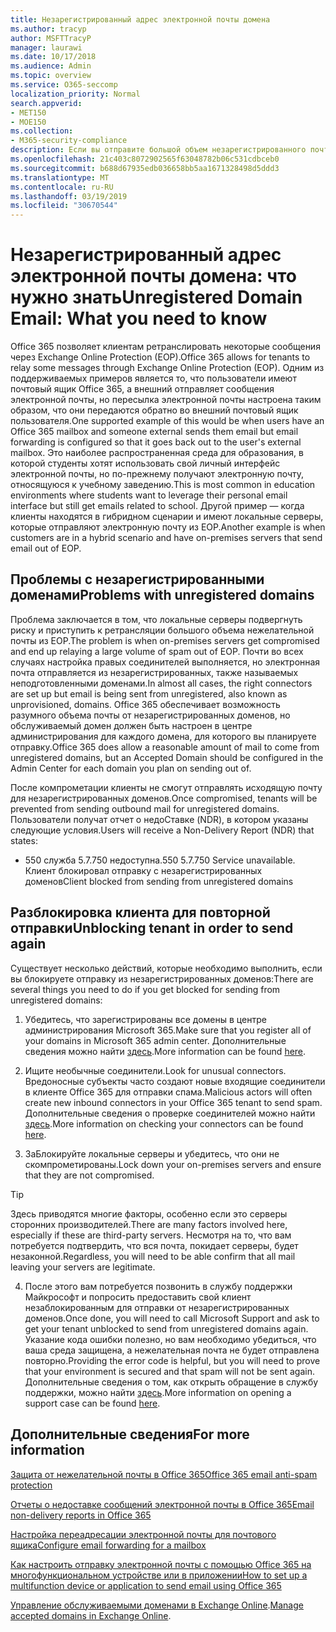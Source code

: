 ```yaml
---
title: Незарегистрированный адрес электронной почты домена
ms.author: tracyp
author: MSFTTracyP
manager: laurawi
ms.date: 10/17/2018
ms.audience: Admin
ms.topic: overview
ms.service: O365-seccomp
localization_priority: Normal
search.appverid:
- MET150
- MOE150
ms.collection:
- M365-security-compliance
description: Если вы отправите большой объем незарегистрированного почтового домена, вы получаете риск блокирования электронной почты. Ознакомьтесь с этой статьей, чтобы узнать больше.
ms.openlocfilehash: 21c403c8072902565f63048782b06c531cdbceb0
ms.sourcegitcommit: b688d67935edb036658bb5aa1671328498d5ddd3
ms.translationtype: MT
ms.contentlocale: ru-RU
ms.lasthandoff: 03/19/2019
ms.locfileid: "30670544"
---
```

# <a name="unregistered-domain-email-what-you-need-to-know"></a><span data-ttu-id="3e99c-104">Незарегистрированный адрес электронной почты домена: что нужно знать</span><span class="sxs-lookup"><span data-stu-id="3e99c-104">Unregistered Domain Email: What you need to know</span></span>

<span data-ttu-id="3e99c-105">Office 365 позволяет клиентам ретранслировать некоторые сообщения через Exchange Online Protection (EOP).</span><span class="sxs-lookup"><span data-stu-id="3e99c-105">Office 365 allows for tenants to relay some messages through Exchange Online Protection (EOP).</span></span> <span data-ttu-id="3e99c-106">Одним из поддерживаемых примеров является то, что пользователи имеют почтовый ящик Office 365, а внешний отправляет сообщения электронной почты, но пересылка электронной почты настроена таким образом, что они передаются обратно во внешний почтовый ящик пользователя.</span><span class="sxs-lookup"><span data-stu-id="3e99c-106">One supported example of this would be when users have an Office 365 mailbox and someone external sends them email but email forwarding is configured so that it goes back out to the user's external mailbox.</span></span> <span data-ttu-id="3e99c-107">Это наиболее распространенная среда для образования, в которой студенты хотят использовать свой личный интерфейс электронной почты, но по-прежнему получают электронную почту, относящуюся к учебному заведению.</span><span class="sxs-lookup"><span data-stu-id="3e99c-107">This is most common in education environments where students want to leverage their personal email interface but still get emails related to school.</span></span> <span data-ttu-id="3e99c-108">Другой пример — когда клиенты находятся в гибридном сценарии и имеют локальные серверы, которые отправляют электронную почту из EOP.</span><span class="sxs-lookup"><span data-stu-id="3e99c-108">Another example is when customers are in a hybrid scenario and have on-premises servers that send email out of EOP.</span></span>

## <a name="problems-with-unregistered-domains"></a><span data-ttu-id="3e99c-109">Проблемы с незарегистрированными доменами</span><span class="sxs-lookup"><span data-stu-id="3e99c-109">Problems with unregistered domains</span></span>

<span data-ttu-id="3e99c-110">Проблема заключается в том, что локальные серверы подвергнуть риску и приступить к ретрансляции большого объема нежелательной почты из EOP.</span><span class="sxs-lookup"><span data-stu-id="3e99c-110">The problem is when on-premises servers get compromised and end up relaying a large volume of spam out of EOP.</span></span> <span data-ttu-id="3e99c-111">Почти во всех случаях настройка правых соединителей выполняется, но электронная почта отправляется из незарегистрированных, также называемых неподготовленными доменами.</span><span class="sxs-lookup"><span data-stu-id="3e99c-111">In almost all cases, the right connectors are set up but email is being sent from unregistered, also known as unprovisioned, domains.</span></span> <span data-ttu-id="3e99c-112">Office 365 обеспечивает возможность разумного объема почты от незарегистрированных доменов, но обслуживаемый домен должен быть настроен в центре администрирования для каждого домена, для которого вы планируете отправку.</span><span class="sxs-lookup"><span data-stu-id="3e99c-112">Office 365 does allow a reasonable amount of mail to come from unregistered domains, but an Accepted Domain should be configured in the Admin Center for each domain you plan on sending out of.</span></span>

<span data-ttu-id="3e99c-113">После компрометации клиенты не смогут отправлять исходящую почту для незарегистрированных доменов.</span><span class="sxs-lookup"><span data-stu-id="3e99c-113">Once compromised, tenants will be prevented from sending outbound mail for unregistered domains.</span></span> <span data-ttu-id="3e99c-114">Пользователи получат отчет о недоСтавке (NDR), в котором указаны следующие условия.</span><span class="sxs-lookup"><span data-stu-id="3e99c-114">Users will receive a Non-Delivery Report (NDR) that states:</span></span>

- <span data-ttu-id="3e99c-115">550 служба 5.7.750 недоступна.</span><span class="sxs-lookup"><span data-stu-id="3e99c-115">550 5.7.750 Service unavailable.</span></span> <span data-ttu-id="3e99c-116">Клиент блокировал отправку с незарегистрированных доменов</span><span class="sxs-lookup"><span data-stu-id="3e99c-116">Client blocked from sending from unregistered domains</span></span>

## <a name="unblocking-tenant-in-order-to-send-again"></a><span data-ttu-id="3e99c-117">Разблокировка клиента для повторной отправки</span><span class="sxs-lookup"><span data-stu-id="3e99c-117">Unblocking tenant in order to send again</span></span>

<span data-ttu-id="3e99c-118">Существует несколько действий, которые необходимо выполнить, если вы блокируете отправку из незарегистрированных доменов:</span><span class="sxs-lookup"><span data-stu-id="3e99c-118">There are several things you need to do if you get blocked for sending from unregistered domains:</span></span>

1. <span data-ttu-id="3e99c-119">Убедитесь, что зарегистрированы все домены в центре администрирования Microsoft 365.</span><span class="sxs-lookup"><span data-stu-id="3e99c-119">Make sure that you register all of your domains in Microsoft 365 admin center.</span></span> <span data-ttu-id="3e99c-120">Дополнительные сведения можно найти [здесь](https://docs.microsoft.com/en-us/exchange/mail-flow-best-practices/manage-accepted-domains/manage-accepted-domains).</span><span class="sxs-lookup"><span data-stu-id="3e99c-120">More information can be found [here](https://docs.microsoft.com/en-us/exchange/mail-flow-best-practices/manage-accepted-domains/manage-accepted-domains).</span></span>

2. <span data-ttu-id="3e99c-121">Ищите необычные соединители.</span><span class="sxs-lookup"><span data-stu-id="3e99c-121">Look for unusual connectors.</span></span> <span data-ttu-id="3e99c-122">Вредоносные субъекты часто создают новые входящие соединители в клиенте Office 365 для отправки спама.</span><span class="sxs-lookup"><span data-stu-id="3e99c-122">Malicious actors will often create new inbound connectors in your Office 365 tenant to send spam.</span></span> <span data-ttu-id="3e99c-123">Дополнительные сведения о проверке соединителей можно найти [здесь](https://docs.microsoft.com/en-us/powershell/module/exchange/mail-flow/get-inboundconnector?view=exchange-ps).</span><span class="sxs-lookup"><span data-stu-id="3e99c-123">More information on checking your connectors can be found [here](https://docs.microsoft.com/en-us/powershell/module/exchange/mail-flow/get-inboundconnector?view=exchange-ps).</span></span> 

3. <span data-ttu-id="3e99c-124">ЗаБлокируйте локальные серверы и убедитесь, что они не скомпрометированы.</span><span class="sxs-lookup"><span data-stu-id="3e99c-124">Lock down your on-premises servers and ensure that they are not compromised.</span></span>

> [!TIP]
> <span data-ttu-id="3e99c-125">Здесь приводятся многие факторы, особенно если это серверы сторонних производителей.</span><span class="sxs-lookup"><span data-stu-id="3e99c-125">There are many factors involved here, especially if these are third-party servers.</span></span> <span data-ttu-id="3e99c-126">Несмотря на то, что вам потребуется подтвердить, что вся почта, покидает серверы, будет незаконной.</span><span class="sxs-lookup"><span data-stu-id="3e99c-126">Regardless, you will need to be able confirm that  all mail leaving your servers are legitimate.</span></span>

4. <span data-ttu-id="3e99c-127">После этого вам потребуется позвонить в службу поддержки Майкрософт и попросить предоставить свой клиент незаблокированным для отправки от незарегистрированных доменов.</span><span class="sxs-lookup"><span data-stu-id="3e99c-127">Once done, you will need to call Microsoft Support and ask to get your tenant unblocked to send from unregistered domains again.</span></span>  <span data-ttu-id="3e99c-128">Указание кода ошибки полезно, но вам необходимо убедиться, что ваша среда защищена, а нежелательная почта не будет отправлена повторно.</span><span class="sxs-lookup"><span data-stu-id="3e99c-128">Providing the error code is helpful, but you will need to prove that your environment is secured and that spam will not be sent again.</span></span> <span data-ttu-id="3e99c-129">Дополнительные сведения о том, как открыть обращение в службу поддержки, можно найти [здесь](https://support.office.com/en-us/article/Contact-support-for-business-products-Admin-Help-32a17ca7-6fa0-4870-8a8d-e25ba4ccfd4b#ID0EAADAAA=online).</span><span class="sxs-lookup"><span data-stu-id="3e99c-129">More information on opening a support case can be found [here](https://support.office.com/en-us/article/Contact-support-for-business-products-Admin-Help-32a17ca7-6fa0-4870-8a8d-e25ba4ccfd4b#ID0EAADAAA=online).</span></span>
  
## <a name="for-more-information"></a><span data-ttu-id="3e99c-130">Дополнительные сведения</span><span class="sxs-lookup"><span data-stu-id="3e99c-130">For more information</span></span>

[<span data-ttu-id="3e99c-131">Защита от нежелательной почты в Office 365</span><span class="sxs-lookup"><span data-stu-id="3e99c-131">Office 365 email anti-spam protection</span></span>](anti-spam-protection.md)

[<span data-ttu-id="3e99c-132">Отчеты о недоставке сообщений электронной почты в Office 365</span><span class="sxs-lookup"><span data-stu-id="3e99c-132">Email non-delivery reports in Office 365</span></span>](https://support.office.com/article/email-non-delivery-reports-in-office-365-51daa6b9-2e35-49c4-a0c9-df85bf8533c3)

[<span data-ttu-id="3e99c-133">Настройка переадресации электронной почты для почтового ящика</span><span class="sxs-lookup"><span data-stu-id="3e99c-133">Configure email forwarding for a mailbox</span></span>](https://docs.microsoft.com/en-us/exchange/recipients-in-exchange-online/manage-user-mailboxes/configure-email-forwarding)

[<span data-ttu-id="3e99c-134">Как настроить отправку электронной почты с помощью Office 365 на многофункциональном устройстве или в приложении</span><span class="sxs-lookup"><span data-stu-id="3e99c-134">How to set up a multifunction device or application to send email using Office 365</span></span>](https://support.office.com/en-us/article/How-to-set-up-a-multifunction-device-or-application-to-send-email-using-Office-365-69f58e99-c550-4274-ad18-c805d654b4c4)

<span data-ttu-id="3e99c-135">[Управление обслуживаемыми доменами в Exchange Online](https://docs.microsoft.com/en-us/exchange/mail-flow-best-practices/manage-accepted-domains/manage-accepted-domains).</span><span class="sxs-lookup"><span data-stu-id="3e99c-135">[Manage accepted domains in Exchange Online](https://docs.microsoft.com/en-us/exchange/mail-flow-best-practices/manage-accepted-domains/manage-accepted-domains).</span></span>
